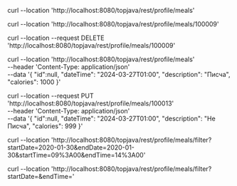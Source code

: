 curl --location 'http://localhost:8080/topjava/rest/profile/meals'

curl --location 'http://localhost:8080/topjava/rest/profile/meals/100009'

curl --location --request DELETE 'http://localhost:8080/topjava/rest/profile/meals/100009'

curl --location 'http://localhost:8080/topjava/rest/profile/meals' \
--header 'Content-Type: application/json' \
--data '{
"id":null,
"dateTime": "2024-03-27T01:00",
"description": "Писча",
"calories": 1000
}'

curl --location --request PUT 'http://localhost:8080/topjava/rest/profile/meals/100013' \
--header 'Content-Type: application/json' \
--data '{
"id":null,
"dateTime": "2024-03-27T01:00",
"description": "Не Писча",
"calories": 999
}'

curl --location 'http://localhost:8080/topjava/rest/profile/meals/filter?startDate=2020-01-30&endDate=2020-01-30&startTime=09%3A00&endTime=14%3A00'

curl --location 'http://localhost:8080/topjava/rest/profile/meals/filter?startDate=&endTime='